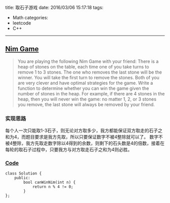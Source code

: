title: 取石子游戏
date: 2016/03/06 15:17:18
tags:
- Math
categories:
- leetcode
- C++

---
## [Nim Game](https://leetcode.com/problems/nim-game/)
> You are playing the following Nim Game with your friend: There is a heap of stones on the table, each time one of you take turns to remove 1 to 3 stones.
> The one who removes the last stone will be the winner. You will take the first turn to remove the stones.
> Both of you are very clever and have optimal strategies for the game. Write a function to determine whether you can win the game given the number of stones in the heap.
> For example, if there are 4 stones in the heap, then you will never win the game: no matter 1, 2, or 3 stones you remove, the last stone will always be removed by your friend.

### 实现思路
每个人一次只能取1-3石子，则无论对方取多少，我方都能保证双方取走的石子之和为4，而题目要求是我方先取，所以只要保证数字不被4整除就可以了。
数字不被4整除，我方先取走数字除以4得到的余数，则剩下的石头数是4的倍数，接着在每轮的取石子过程中，只要我方与对方取走石子之和为4则必胜。

### [Code](https://github.com/Finalcheat/leetcode/blob/master/src/Nim-Game.cpp)
```
class Solution {
    public:
        bool canWinNim(int n) {
            return n % 4 != 0;
        }
};
```
